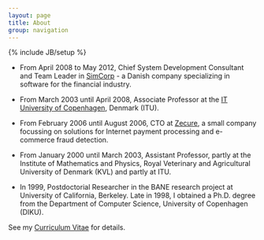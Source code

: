 ```yaml
---
layout: page
title: About
group: navigation
---
```

{% include JB/setup %}

* From April 2008 to May 2012, Chief System Development Consultant and
Team Leader in [SimCorp](http://www.simcorp.com) - a Danish company
specializing in software for the financial industry.

* From March 2003 until April 2008, Associate Professor at the [IT
University of Copenhagen](http://www.itu.dk), Denmark (ITU).

* From February 2006 until August 2006, CTO at
[Zecure](http://www.zecure.com), a small company focussing on
solutions for Internet payment processing and e-commerce fraud
detection.

* From January 2000 until March 2003, Assistant Professor, partly at the
Institute of Mathematics and Physics, Royal Veterinary and
Agricultural University of Denmark (KVL) and partly at ITU.

* In 1999, Postdoctorial Researcher in the BANE research project at
University of California, Berkeley. Late in 1998, I obtained a
Ph.D. degree from the Department of Computer Science, University of
Copenhagen (DIKU).

See my [Curriculum Vitae](/cv.html) for details.